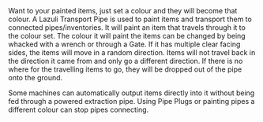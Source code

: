 <lore>
Want to your painted items, just set a colour and they will become that colour.
</lore>
<no_lore>
A Lazuli Transport Pipe is used to paint items and transport them to connected pipes/inventories.
</no_lore>

<recipes stack="buildcrafttransport:pipe_items_lapis_colorless"/>

<chapter name="Painting Items"/>
It will paint an item that travels through it to the colour set.
The colour it will paint the items can be changed by being whacked with a wrench or through a Gate.

<chapter name="Pipe Mechanics"/>
If it has multiple clear facing sides, the items will move in a random direction.
Items will not travel back in the direction it came from and only go a different direction.
If there is no where for the travelling items to go, they will be dropped out of the pipe onto the ground.

Some machines can automatically output items directly into it without being fed through a powered extraction pipe.
Using Pipe Plugs or painting pipes a different colour can stop pipes connecting.

<usages stack="buildcrafttransport:pipe_items_lapis_colorless"/>